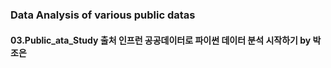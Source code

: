 ### Data Analysis of various public datas
#### 03.Public_ata_Study 출처 인프런 공공데이터로 파이썬 데이터 분석 시작하기 by 박조은
